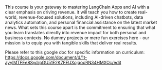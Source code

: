 This course is your gateway to mastering LangChain Apps and AI with a clear emphasis on driving revenue. It will teach you how to create real-world, revenue-focused solutions, including AI-driven chatbots, data analytics automation, and personal financial assistance on the latest market news. What sets this course apart is the commitment to ensuring that what you learn translates directly into revenue impact for both personal and business contexts. No dummy projects or mere fun exercises here - our mission is to equip you with tangible skills that deliver real results.

Please refer to this google doc for specific information on curriculum: https://docs.google.com/document/d/1t-ayylMTFEe8SydrpGU51E2K7FEUXojqooRN34HMXOc/edit
